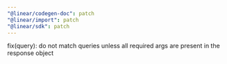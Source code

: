 ```yaml
---
"@linear/codegen-doc": patch
"@linear/import": patch
"@linear/sdk": patch
---
```


fix(query): do not match queries unless all required args are present in the response object
